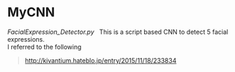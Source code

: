 # MyCNN

_FacialExpression_Detector.py_  
This is a script based CNN to detect 5 facial expressions.  
I referred to the following  
>http://kivantium.hateblo.jp/entry/2015/11/18/233834
